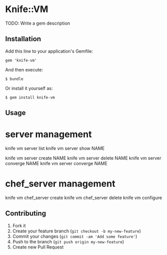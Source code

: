 # Knife::VM

TODO: Write a gem description

## Installation

Add this line to your application's Gemfile:

    gem 'knife-vm'

And then execute:

    $ bundle

Or install it yourself as:

    $ gem install knife-vm

## Usage

# server management
knife vm server list
knife vm server show NAME

knife vm server create NAME
knife vm server delete NAME
knife vm server converge NAME
knife vm server converge NAME

# chef_server management
knife vm chef_server create
knife vm chef_server delete
knife vm configure

## Contributing

1. Fork it
2. Create your feature branch (`git checkout -b my-new-feature`)
3. Commit your changes (`git commit -am 'Add some feature'`)
4. Push to the branch (`git push origin my-new-feature`)
5. Create new Pull Request
